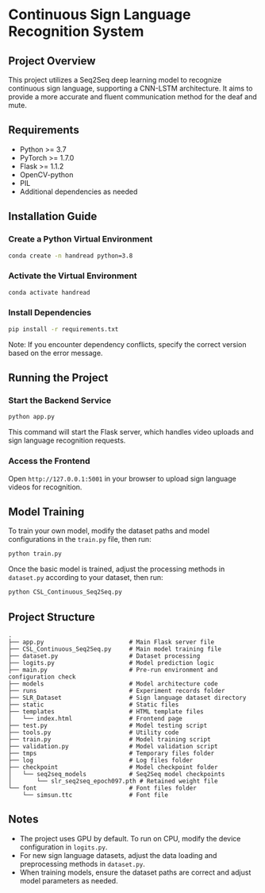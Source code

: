 # Continuous Sign Language Recognition System

## Project Overview
This project utilizes a Seq2Seq deep learning model to recognize continuous sign language, supporting a CNN-LSTM architecture. It aims to provide a more accurate and fluent communication method for the deaf and mute.
## Requirements
- Python >= 3.7
- PyTorch >= 1.7.0
- Flask >= 1.1.2
- OpenCV-python
- PIL
- Additional dependencies as needed

## Installation Guide

### Create a Python Virtual Environment
```bash
conda create -n handread python=3.8
```

### Activate the Virtual Environment
```bash
conda activate handread
```

### Install Dependencies
```bash
pip install -r requirements.txt
```
Note: If you encounter dependency conflicts, specify the correct version based on the error message.

## Running the Project

### Start the Backend Service
```bash
python app.py
```
This command will start the Flask server, which handles video uploads and sign language recognition requests.

### Access the Frontend
Open `http://127.0.0.1:5001` in your browser to upload sign language videos for recognition.

## Model Training
To train your own model, modify the dataset paths and model configurations in the `train.py` file, then run:
```bash
python train.py
```
Once the basic model is trained, adjust the processing methods in `dataset.py` according to your dataset, then run:
```bash
python CSL_Continuous_Seq2Seq.py
```

## Project Structure
```plaintext
.
├── app.py                        # Main Flask server file
├── CSL_Continuous_Seq2Seq.py     # Main model training file
├── dataset.py                    # Dataset processing
├── logits.py                     # Model prediction logic
├── main.py                       # Pre-run environment and configuration check
├── models                        # Model architecture code
├── runs                          # Experiment records folder
├── SLR_Dataset                   # Sign language dataset directory
├── static                        # Static files
├── templates                     # HTML template files
│   └── index.html                # Frontend page
├── test.py                       # Model testing script
├── tools.py                      # Utility code
├── train.py                      # Model training script
├── validation.py                 # Model validation script
├── tmps                          # Temporary files folder
├── log                           # Log files folder
├── checkpoint                    # Model checkpoint folder
│   └── seq2seq_models            # Seq2Seq model checkpoints
│       └── slr_seq2seq_epoch097.pth # Retained weight file
└── font                          # Font files folder
    └── simsun.ttc                # Font file

```

## Notes
- The project uses GPU by default. To run on CPU, modify the device configuration in `logits.py`.
- For new sign language datasets, adjust the data loading and preprocessing methods in `dataset.py`.
- When training models, ensure the dataset paths are correct and adjust model parameters as needed.
